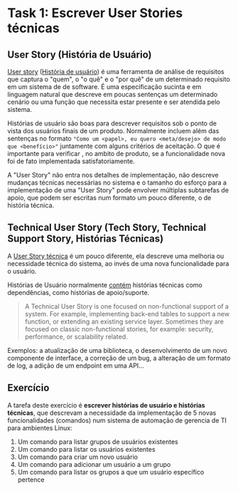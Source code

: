 # Task 1: Escrever User Stories técnicas

## User Story (História de Usuário)

[User story][1] ([História de usuário][2]) é uma ferramenta de análise de
requisitos que captura o "quem", o "o quê" e o "por quê" de um determinado
requisito em um sistema de de software. É uma especificação sucinta e em
linguagem natural que descreve em poucas sentenças um determinado cenário
ou uma função que necessita estar presente e ser atendida pelo sistema.

Histórias de usuário são boas para descrever requisitos sob o ponto de vista
dos usuários finais de um produto. Normalmente incluem além das sentenças 
no formato `"Como um <papel>, eu quero <meta/desejo> de modo que <benefício>"`
juntamente com alguns critérios de aceitação. O que é importante para verificar
, no ambito de produto, se a funcionalidade nova foi de fato implementada
satisfatoriamente.

A "User Story" não entra nos detalhes de implementação, não descreve
mudanças técnicas necessárias no sistema e o tamanho do esforço para a 
implementação de uma "User Story" pode envolver múltiplas subtarefas de apoio,
que podem ser escritas num formato um pouco diferente, o de história técnica.

## Technical User Story (Tech Story, Technical Support Story, Histórias Técnicas)

A [User Story técnica][3] é um pouco diferente, ela descreve uma melhoria 
ou necessidade técnica do sistema, ao invés de uma nova funcionalidade
para o usuário.

Histórias de Usuário normalmente [contém][4] histórias técnicas como dependências,
como histórias de apoio/suporte.

> A Technical User Story is one focused on non-functional support of a system. For example, 
> implementing back-end tables to support a new function, or extending an existing service layer.
> Sometimes they are focused on classic non-functional stories, for example: security, performance,
> or scalability related.

Exemplos: a atualização de uma biblioteca, o desenvolvimento de
um novo componente de interface, a correção de um bug, a alteração de 
um formato de log, a adição de um endpoint em uma API...


## Exercício

A tarefa deste exercício é **escrever histórias de usuário e histórias técnicas**, que descrevam
a necessidade da implementação de 5 novas funcionalidades (comandos) num sistema de automação de
gerencia de TI para ambientes Linux:

1. Um comando para listar grupos de usuários existentes
1. Um comando para listar os usuários existentes
1. Um comando para criar um novo usuário
1. Um comando para adicionar um usuário a um grupo
1. Um comando para listar os grupos a que um usuário específico pertence

[1]: https://en.wikipedia.org/wiki/User_story
[2]: https://pt.wikipedia.org/wiki/Hist%C3%B3ria_de_usu%C3%A1rio
[3]: https://rgalen.com/agile-training-news/2013/11/10/technical-user-stories-what-when-and-how
[4]: https://argondigital.com/blog/product-management/user-stories-technical-stories-agile-development-productmanagement/
